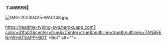 🕯𝙏𝘼𝙉𝘽𝙀𝙀𝙉🐧

![IMG-20230425-WA0148.jpg](https://user-images.githubusercontent.com/131713491/234157834-c2ca415e-f30f-409e-bd38-81e0ca0a5a5e.jpg)


https://readme-typing-svg.herokuapp.com?color=d1fa02&center=true&vCenter=true&multiline=true&multlines=TANBEEN+WHATSAPP+BOT +Bot" alt="">

